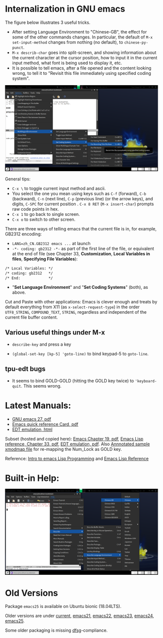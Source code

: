 # Internalization in GNU emacs

The figure below illustrates 3 useful tricks.

- After setting Language Environment to "Chinese-GB", the effect for some
of the other commands changes. In particular, the default of
`M-x set-input-method` changes from nothing (no default), to `chinese-py-punct`.
- `M-x describ-char` goes into split-screen, and showing information about the
current character at the cursor position, how to input it in the current input
method, what font is being used to display it, etc.
- It is possible to tell emacs, after a file opened and the content looking wrong,
to tell it to "Revisit this file immediately using specified coding system".

![Illustration for three useful tricks](Screenshot-Emacs-3Things.png)

General tips:

- `C-x \` to toggle current input method and ascii.
- You select the one you mean using keys such as `C-f` (forward), `C-b` (backward), `C-n` (next line), `C-p` (previous line) (or the
arrow keys), and digits,  `C-SPC` for current position . `C-x 8 RET` (`M-x insert-char`) prompts raw code points in hex.
- `C-x 1` to go back to single screen.
- `C-x o` to switch to other screen.

There are three ways of telling emacs that the current file is in, for example, GB2312 encoding:

- `LANG=zh_CN.GB2312 emacs ...` at launch
- `-*- coding: gb2312 -*-` as part of the first line of the file, or equivalent at the end of file (see Chapter 33, **Customization**, **Local Variables in files**, **Specifying File Variables**):

```
/* Local Variables: */
/* coding: gb2312   */
/* End:             */
```

- "**Set Language Environment**" and "**Set Coding Systems**" (both), as above.

Cut and Paste with other applications: Emacs is clever enough and treats by default everything from X11
(as `x-select-request-type`) in the order `UTF8_STRING`, `COMPOUND_TEXT`, `STRING`, regardless and independent
of the current file buffer content.

## Various useful things under M-x

- `describe-key` and press a key

- `(global-set-key [kp-5] 'goto-line)` to bind keypad-5 to `goto-line`.

## tpu-edt bugs

- It seems to bind GOLD-GOLD (hitting the GOLD key twice) to `'keyboard-quit`. This seems wrong.

# Latest Manuals:

- [GNU emacs 27, pdf](https://www.gnu.org/software/emacs/manual/pdf/emacs.pdf)
- [Emacs quick reference Card, pdf](https://www.gnu.org/software/emacs/refcards/pdf/refcard.pdf)
- [EDT emulation, html](https://www.gnu.org/software/emacs/manual/html_mono/edt.html)

Subset (hosted and copied here): [Emacs Chapter 19, pdf](emacs-27-chapter19.pdf),
[Emacs Lisp reference, Chapter 33, pdf](elisp-27-chapter33.pdf), [EDT emulation, pdf](edt.pdf).
Also [Annnotated sample xmodmap file](xmodmap.txt) for re-mapping the Num_Lock as GOLD key.

Reference: [Intro to emacs Lisp Programming](https://www.gnu.org/software/emacs/manual/pdf/eintr.pdf) and
[Emacs Lisp Reference](https://www.gnu.org/software/emacs/manual/pdf/elisp.pdf)

# Built-in Help:

![Help Describe Chinese](ScreenshotHelpDescribe.png)

# Old Versions

Package `emacs25` is available on Ubuntu bionic (18.04LTS).

Older versions are under
[current](http://old-releases.ubuntu.com/ubuntu/pool/universe/e/emacs/),
[emacs21](http://old-releases.ubuntu.com/ubuntu/pool/universe/e/emacs21/),
[emacs22](http://old-releases.ubuntu.com/ubuntu/pool/universe/e/emacs22/),
[emacs23](http://old-releases.ubuntu.com/ubuntu/pool/universe/e/emacs23/),
[emacs24](http://old-releases.ubuntu.com/ubuntu/pool/universe/e/emacs24/),
[emacs25](http://old-releases.ubuntu.com/ubuntu/pool/universe/e/emacs25/).

Some older packaging is missing [dfsg](https://en.wikipedia.org/wiki/Debian_Free_Software_Guidelines)-compliance.
